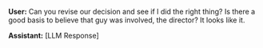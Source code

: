 **User:**
Can you revise our decision and see if I did the right thing? Is there a good basis to believe that guy was involved, the director? It looks like it. 

**Assistant:**
[LLM Response]


